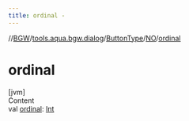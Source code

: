 ```yaml
---
title: ordinal -
---
```

//[BGW](../../../../index.md)/[tools.aqua.bgw.dialog](../../index.md)/[ButtonType](../index.md)/[NO](index.md)/[ordinal](ordinal.md)



# ordinal  
[jvm]  
Content  
val [ordinal](ordinal.md): [Int](https://kotlinlang.org/api/latest/jvm/stdlib/kotlin/-int/index.html)  



